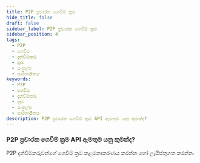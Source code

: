 ```yaml
---
title: P2P ප්‍රචාරක ගෙවීම් ක්‍රම
hide_title: false
draft: false
sidebar_label: P2P ප්‍රචාරක ගෙවීම් ක්‍රම
sidebar_position: 4
tags:
  - P2P
  - ගෙවීම​
  - දැන්වීම්කරු
  - ක්‍රම
  - සංකල්ප
  - පාරිභාෂිතය
keywords:
  - P2P
  - ගෙවීම​
  - දැන්වීම්කරු
  - ක්‍රම
  - සංකල්ප
  - පාරිභාෂිතය
description: P2P ප්‍රචාරක ගෙවීම් ක්‍රම API ඇමතුම යනු කුමක්ද?
---
```


### P2P ප්‍රචාරක ගෙවීම් ක්‍රම API ඇමතුම යනු කුමක්ද?

P2P දැන්වීම්කරුවන්ගේ ගෙවීම් ක්‍රම කළමනාකරණය කරන්න හෝ ලැයිස්තුගත කරන්න.
